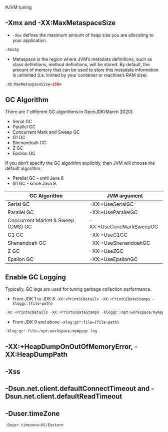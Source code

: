 #JVM tuning

## -Xmx and -XX:MaxMetaspaceSize
* `-Xmx` defines the maximum amount of heap size you are allocating to your application.
```java
-Xmx2g
```
* Metaspace is the region where JVM’s metadata definitions, such as class definitions, method definitions, will be stored. By default, the amount of memory that can be used to store this metadata information is unlimited (i.e. limited by your container or machine’s RAM size).
```java
-XX:MaxMetaspaceSize=256m
```

## GC Algorithm
There are 7 different GC algorithms in OpenJDK(March 2020):
* Serial GC
* Parallel GC
* Concurrent Mark and Sweep GC
* G1 GC
* Shenandoah GC
* Z GC
* Epsilon GC

If you don’t specify the GC algorithm explicitly, then JVM will choose the default algorithm:
* Parallel GC - until Java 8
* G1 GC - since Java 9.

| GC Algorithm    | JVM argument  |
| --------- | ---------- | 
| Serial GC | -XX:+UseSerialGC |
| Parallel GC | -XX:+UseParallelGC |
| Concurrent Market & Sweep (CMS) GC | 	-XX:+UseConcMarkSweepGC |
| G1 GC | -XX:+UseG1GC |
| Shenandoah GC | 	-XX:+UseShenandoahGC |
| Z GC | -XX:+UseZGC |
| Epsilon GC | 	-XX:+UseEpsilonGC |

## Enable GC Logging
Typically, GC logs are used for tuning garbage collection performance. 
* From JDK 1 to JDK 8 `-XX:+PrintGCDetails -XX:+PrintGCDateStamps -Xloggc:{file-path}`
```java
-XX:+PrintGCDetails -XX:+PrintGCDateStamps -Xloggc:/opt/workspace/myAppgc.log 
```
* From JDK 9 and above `-Xlog:gc*:file={file-path}`
```java
-Xlog:gc*:file=/opt/workspace/myAppgc.log
```

## -XX:+HeapDumpOnOutOfMemoryError, -XX:HeapDumpPath

## -Xss

## -Dsun.net.client.defaultConnectTimeout and -Dsun.net.client.defaultReadTimeout

## -Duser.timeZone
```java
-Duser.timezone=US/Eastern
```